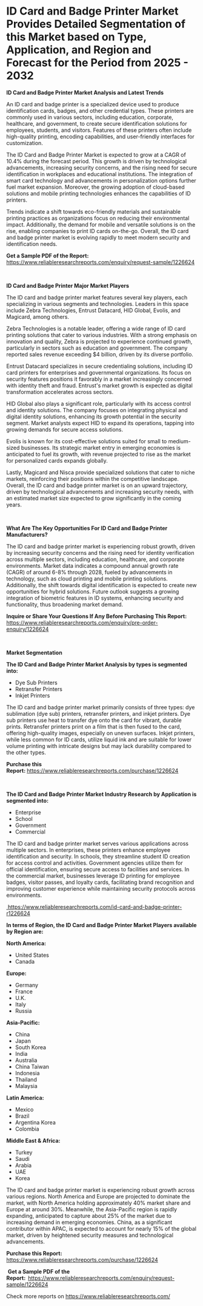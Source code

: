 <p><h1>ID Card and Badge Printer Market Provides Detailed Segmentation of this Market based on Type, Application, and Region and Forecast for the Period from 2025 - 2032</h1></p><p><strong>ID Card and Badge Printer Market Analysis and Latest Trends</strong></p>
<p><p>An ID card and badge printer is a specialized device used to produce identification cards, badges, and other credential types. These printers are commonly used in various sectors, including education, corporate, healthcare, and government, to create secure identification solutions for employees, students, and visitors. Features of these printers often include high-quality printing, encoding capabilities, and user-friendly interfaces for customization.</p><p>The ID Card and Badge Printer Market is expected to grow at a CAGR of 10.4% during the forecast period. This growth is driven by technological advancements, increasing security concerns, and the rising need for secure identification in workplaces and educational institutions. The integration of smart card technology and advancements in personalization options further fuel market expansion. Moreover, the growing adoption of cloud-based solutions and mobile printing technologies enhances the capabilities of ID printers.</p><p>Trends indicate a shift towards eco-friendly materials and sustainable printing practices as organizations focus on reducing their environmental impact. Additionally, the demand for mobile and versatile solutions is on the rise, enabling companies to print ID cards on-the-go. Overall, the ID card and badge printer market is evolving rapidly to meet modern security and identification needs.</p></p>
<p><strong>Get a Sample PDF of the Report:&nbsp;</strong> <a href="https://www.reliableresearchreports.com/enquiry/request-sample/1226624?utm_campaign=2716&utm_medium=2&utm_source=Github&utm_content=ia&utm_term=27022025&utm_id=id-card-and-badge-printer">https://www.reliableresearchreports.com/enquiry/request-sample/1226624</a></p>
<p>&nbsp;</p>
<p><strong>ID Card and Badge Printer Major Market Players</strong></p>
<p><p>The ID card and badge printer market features several key players, each specializing in various segments and technologies. Leaders in this space include Zebra Technologies, Entrust Datacard, HID Global, Evolis, and Magicard, among others. </p><p>Zebra Technologies is a notable leader, offering a wide range of ID card printing solutions that cater to various industries. With a strong emphasis on innovation and quality, Zebra is projected to experience continued growth, particularly in sectors such as education and government. The company reported sales revenue exceeding $4 billion, driven by its diverse portfolio.</p><p>Entrust Datacard specializes in secure credentialing solutions, including ID card printers for enterprises and governmental organizations. Its focus on security features positions it favorably in a market increasingly concerned with identity theft and fraud. Entrust's market growth is expected as digital transformation accelerates across sectors.</p><p>HID Global also plays a significant role, particularly with its access control and identity solutions. The company focuses on integrating physical and digital identity solutions, enhancing its growth potential in the security segment. Market analysts expect HID to expand its operations, tapping into growing demands for secure access solutions.</p><p>Evolis is known for its cost-effective solutions suited for small to medium-sized businesses. Its strategic market entry in emerging economies is anticipated to fuel its growth, with revenue projected to rise as the market for personalized cards expands globally.</p><p>Lastly, Magicard and Nisca provide specialized solutions that cater to niche markets, reinforcing their positions within the competitive landscape. Overall, the ID card and badge printer market is on an upward trajectory, driven by technological advancements and increasing security needs, with an estimated market size expected to grow significantly in the coming years.</p></p>
<p>&nbsp;</p>
<p><strong>What Are The Key Opportunities For ID Card and Badge Printer Manufacturers?</strong></p>
<p><p>The ID card and badge printer market is experiencing robust growth, driven by increasing security concerns and the rising need for identity verification across multiple sectors, including education, healthcare, and corporate environments. Market data indicates a compound annual growth rate (CAGR) of around 6-8% through 2028, fueled by advancements in technology, such as cloud printing and mobile printing solutions. Additionally, the shift towards digital identification is expected to create new opportunities for hybrid solutions. Future outlook suggests a growing integration of biometric features in ID systems, enhancing security and functionality, thus broadening market demand.</p></p>
<p><strong>Inquire or Share Your Questions If Any Before Purchasing This Report:</strong> <a href="https://www.reliableresearchreports.com/enquiry/pre-order-enquiry/1226624?utm_campaign=2716&utm_medium=2&utm_source=Github&utm_content=ia&utm_term=27022025&utm_id=id-card-and-badge-printer">https://www.reliableresearchreports.com/enquiry/pre-order-enquiry/1226624</a></p>
<p>&nbsp;</p>
<p><strong>Market Segmentation</strong></p>
<p><strong>The ID Card and Badge Printer Market Analysis by types is segmented into:</strong></p>
<p><ul><li>Dye Sub Printers</li><li>Retransfer Printers</li><li>Inkjet Printers</li></ul></p>
<p><p>The ID card and badge printer market primarily consists of three types: dye sublimation (dye sub) printers, retransfer printers, and inkjet printers. Dye sub printers use heat to transfer dye onto the card for vibrant, durable prints. Retransfer printers print on a film that is then fused to the card, offering high-quality images, especially on uneven surfaces. Inkjet printers, while less common for ID cards, utilize liquid ink and are suitable for lower volume printing with intricate designs but may lack durability compared to the other types.</p></p>
<p><strong>Purchase this Report:&nbsp;</strong><a href="https://www.reliableresearchreports.com/purchase/1226624?utm_campaign=2716&utm_medium=2&utm_source=Github&utm_content=ia&utm_term=27022025&utm_id=id-card-and-badge-printer">https://www.reliableresearchreports.com/purchase/1226624</a></p>
<p>&nbsp;</p>
<p><strong>The ID Card and Badge Printer Market Industry Research by Application is segmented into:</strong></p>
<p><ul><li>Enterprise</li><li>School</li><li>Government</li><li>Commercial</li></ul></p>
<p><p>The ID card and badge printer market serves various applications across multiple sectors. In enterprises, these printers enhance employee identification and security. In schools, they streamline student ID creation for access control and activities. Government agencies utilize them for official identification, ensuring secure access to facilities and services. In the commercial market, businesses leverage ID printing for employee badges, visitor passes, and loyalty cards, facilitating brand recognition and improving customer experience while maintaining security protocols across environments.</p></p>
<p><a href="https://www.reliableresearchreports.com/id-card-and-badge-printer-r1226624?utm_campaign=2716&utm_medium=2&utm_source=Github&utm_content=ia&utm_term=27022025&utm_id=id-card-and-badge-printer">&nbsp;https://www.reliableresearchreports.com/id-card-and-badge-printer-r1226624</a></p>
<p><strong>In terms of Region, the ID Card and Badge Printer Market Players available by Region are:</strong></p>
<p>
    <p> <strong> North America: </strong>
        <ul>
            <li>United States</li>
            <li>Canada</li>
        </ul>
        </p> 
    <p> <strong> Europe: </strong>
        <ul>
            <li>Germany</li>
            <li>France</li>
            <li>U.K.</li>
            <li>Italy</li>
            <li>Russia</li>
        </ul>
        </p> 
    <p> <strong> Asia-Pacific: </strong>
        <ul>
            <li>China</li>
            <li>Japan</li>
            <li>South Korea</li>
            <li>India</li>
            <li>Australia</li>
            <li>China Taiwan</li>
            <li>Indonesia</li>
            <li>Thailand</li>
            <li>Malaysia</li>
        </ul>
        </p> 
    <p> <strong> Latin America: </strong>
        <ul>
            <li>Mexico</li>
            <li>Brazil</li>
            <li>Argentina Korea</li>
            <li>Colombia</li>
        </ul>
        </p> 
    <p> <strong> Middle East & Africa: </strong>
        <ul>
            <li>Turkey</li>
            <li>Saudi</li>
            <li>Arabia</li>
            <li>UAE</li>
            <li>Korea</li>
        </ul>
    </p>
    </p>
<p><p>The ID card and badge printer market is experiencing robust growth across various regions. North America and Europe are projected to dominate the market, with North America holding approximately 40% market share and Europe at around 30%. Meanwhile, the Asia-Pacific region is rapidly expanding, anticipated to capture about 25% of the market due to increasing demand in emerging economies. China, as a significant contributor within APAC, is expected to account for nearly 15% of the global market, driven by heightened security measures and technological advancements.</p></p>
<p><strong>Purchase this Report: </strong><a href="https://www.reliableresearchreports.com/purchase/1226624?utm_campaign=2716&utm_medium=2&utm_source=Github&utm_content=ia&utm_term=27022025&utm_id=id-card-and-badge-printer">https://www.reliableresearchreports.com/purchase/1226624</a></p>
<p>&nbsp;<strong>Get a Sample PDF of the Report:&nbsp;&nbsp;</strong><a href="https://www.reliableresearchreports.com/enquiry/request-sample/1226624?utm_campaign=2716&utm_medium=2&utm_source=Github&utm_content=ia&utm_term=27022025&utm_id=id-card-and-badge-printer">https://www.reliableresearchreports.com/enquiry/request-sample/1226624</a></p>
<p><strong></strong></p>
<p>Check more reports on <a href="https://www.reliableresearchreports.com/?utm_campaign=2716&utm_medium=2&utm_source=Github&utm_content=ia&utm_term=27022025&utm_id=id-card-and-badge-printer">https://www.reliableresearchreports.com/</a></p>
